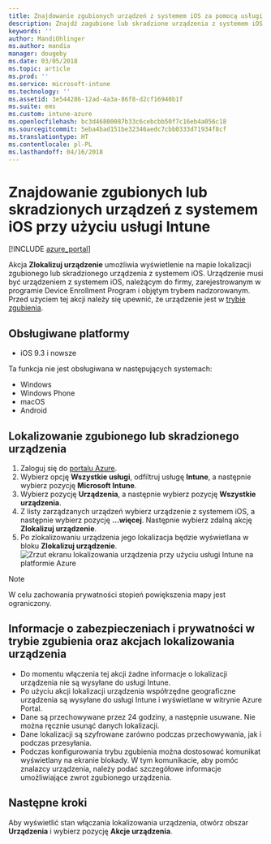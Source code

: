 ```yaml
---
title: Znajdowanie zgubionych urządzeń z systemem iOS za pomocą usługi Microsoft Intune — Azure | Microsoft Docs
description: Znajdź zagubione lub skradzione urządzenia z systemem iOS przy użyciu funkcji lokalizacji urządzenia w usłudze Microsoft Intune. Uzyskaj szczegółowe informacje dotyczące zabezpieczeń i ochrony prywatności podczas korzystania z akcji Zlokalizuj urządzenie.
keywords: ''
author: MandiOhlinger
ms.author: mandia
manager: dougeby
ms.date: 03/05/2018
ms.topic: article
ms.prod: ''
ms.service: microsoft-intune
ms.technology: ''
ms.assetid: 3e544286-12ad-4a3a-86f8-d2cf16940b1f
ms.suite: ems
ms.custom: intune-azure
ms.openlocfilehash: bc3d46800087b33c6cebcbb50f7c16eb4a056c18
ms.sourcegitcommit: 5eba4bad151be32346aedc7cbb0333d71934f8cf
ms.translationtype: HT
ms.contentlocale: pl-PL
ms.lasthandoff: 04/16/2018
---
```

# <a name="locate-lost-or-stolen-ios-devices-with-intune"></a>Znajdowanie zgubionych lub skradzionych urządzeń z systemem iOS przy użyciu usługi Intune

[!INCLUDE [azure_portal](./includes/azure_portal.md)]

Akcja **Zlokalizuj urządzenie** umożliwia wyświetlenie na mapie lokalizacji zgubionego lub skradzionego urządzenia z systemem iOS. Urządzenie musi być urządzeniem z systemem iOS, należącym do firmy, zarejestrowanym w programie Device Enrollment Program i objętym trybem nadzorowanym. Przed użyciem tej akcji należy się upewnić, że urządzenie jest w [trybie zgubienia](device-lost-mode.md).

## <a name="supported-platforms"></a>Obsługiwane platformy

- iOS 9.3 i nowsze

Ta funkcja nie jest obsługiwana w następujących systemach: 
- Windows
- Windows Phone
- macOS
- Android

## <a name="locate-a-lost-or-stolen-device"></a>Lokalizowanie zgubionego lub skradzionego urządzenia

1. Zaloguj się do [portalu Azure](https://portal.azure.com).
2. Wybierz opcję **Wszystkie usługi**, odfiltruj usługę **Intune**, a następnie wybierz pozycję **Microsoft Intune**.
3. Wybierz pozycję **Urządzenia**, a następnie wybierz pozycję **Wszystkie urządzenia**.
4. Z listy zarządzanych urządzeń wybierz urządzenie z systemem iOS, a następnie wybierz pozycję **...więcej**. Następnie wybierz zdalną akcję **Zlokalizuj urządzenie**.
5. Po zlokalizowaniu urządzenia jego lokalizacja będzie wyświetlana w bloku **Zlokalizuj urządzenie**.
    ![Zrzut ekranu lokalizowania urządzenia przy użyciu usługi Intune na platformie Azure](./media/locate-device.png)

>[!NOTE]
>W celu zachowania prywatności stopień powiększenia mapy jest ograniczony.

## <a name="security-and-privacy-information-for-lost-mode-and-locate-device-actions"></a>Informacje o zabezpieczeniach i prywatności w trybie zgubienia oraz akcjach lokalizowania urządzenia
- Do momentu włączenia tej akcji żadne informacje o lokalizacji urządzenia nie są wysyłane do usługi Intune.
- Po użyciu akcji lokalizacji urządzenia współrzędne geograficzne urządzenia są wysyłane do usługi Intune i wyświetlane w witrynie Azure Portal.
- Dane są przechowywane przez 24 godziny, a następnie usuwane. Nie można ręcznie usunąć danych lokalizacji.
- Dane lokalizacji są szyfrowane zarówno podczas przechowywania, jak i podczas przesyłania.
- Podczas konfigurowania trybu zgubienia można dostosować komunikat wyświetlany na ekranie blokady. W tym komunikacie, aby pomóc znalazcy urządzenia, należy podać szczegółowe informacje umożliwiające zwrot zgubionego urządzenia.

## <a name="next-steps"></a>Następne kroki

Aby wyświetlić stan włączania lokalizowania urządzenia, otwórz obszar **Urządzenia** i wybierz pozycję **Akcje urządzenia**.
